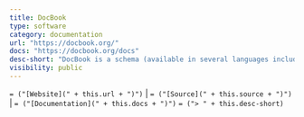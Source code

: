 ```yaml
---
title: DocBook
type: software
category: documentation
url: "https://docbook.org/"
docs: "https://docbook.org/docs"
desc-short: "DocBook is a schema (available in several languages including RELAX NG, SGML and XML DTDs, and W3C XML Schema) maintained by the [DocBook Technical Committee](mailto:docbook-tc@oasis-open.org) of [OASIS](https://www.oasis-open.org/). It is particularly well suited to books and papers about computer hardware and software (though it is by no means limited to these applications).\n"
visibility: public
---
```

`= ("[Website](" + this.url + ")")` |  `= ("[Source](" + this.source + ")")` | `= ("[Documentation](" + this.docs + ")")`
`= ("> " + this.desc-short)`

